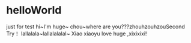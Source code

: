 # helloWorld
just for test
hi~I'm huge~
chou~where are you???zhouhzouhzouSecond Try！
lallalala~lallalalalal~
Xiao xiaoyu love huge ,xixixixi!